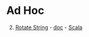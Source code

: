 # Ad Hoc

2. [Rotate String](https://www.hackerrank.com/challenges/rotate-string) - [doc](rotate-string/rotate-string.md) - [Scala](rotate-string/scala/src/com/pktippa/RotateString.scala)